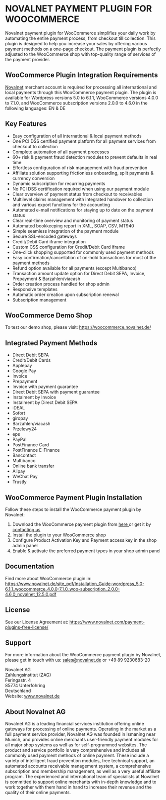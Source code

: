 # NOVALNET PAYMENT PLUGIN FOR WOOCOMMERCE
Novalnet payment plugin for WooCommerce simplifies your daily work by automating the entire payment process, from checkout till collection. This plugin is designed to help you increase your sales by offering various payment methods on a one-page checkout. The payment plugin is perfectly adjusted to the WooCommerce shop with top-quality range of services of the payment provider.

## WooCommerce Plugin Integration Requirements
<a href="https://www.novalnet.de/">Novalnet</a> merchant account is required for processing all international and local payments through this WooCommerce payment plugin. The plugin is available for Wordpress versions 5.0 to 6.1.1, WooCommerce versions 4.0.0 to 7.1.0, and WooCommerce subscription versions 2.0.0 to 4.6.0 in the following languages: EN & DE

## Key Features
* Easy configuration of all international & local payment methods
* One PCI DSS certified payment platform for all payment services from checkout to collection
* Complete automation of all payment processes
* 60+ risk & payment fraud detection modules to prevent defaults in real time
* Effortless configuration of risk management with fraud prevention
* Affiliate solution supporting frictionless onboarding, split payments & currency conversion
* Dynamic subscription for recurring payments
* No PCI DSS certification required when using our payment module
* Clear overview of payment status from checkout to receivables
* Multilevel claims management with integrated handover to collection and various export functions for the accounting
* Automated e-mail notifications for staying up to date on the payment status
* Clear real-time overview and monitoring of payment status
* Automated bookkeeping report in XML, SOAP, CSV, MT940
* Simple seamless integration of the payment module
* Secure SSL-encoded gateways
* Credit/Debit Card iframe integration
* Custom CSS configuration for Credit/Debit Card iframe
* One-click shopping supported for commonly used payment methods
* Easy confirmation/cancellation of on-hold transactions for most of the payment methods
* Refund option available for all payments (except Multibanco)
* Transaction amount update option for Direct Debit SEPA, Invoice, Prepayment & Barzahlen/viacash
* Order creation process handled for shop admin
* Responsive templates
* Automatic order creation upon subscription renewal
* Subscription management

## WooCommerce Demo Shop

To test our demo shop, please visit: https://woocommerce.novalnet.de/ 

## Integrated Payment Methods
   - Direct Debit SEPA
   - Credit/Debit Cards
   - Applepay
   - Google Pay
   - Invoice
   - Prepayment
   - Invoice with payment guarantee
   - Direct Debit SEPA with payment guarantee
   - Instalment by Invoice
   - Instalment by Direct Debit SEPA
   - iDEAL
   - Sofort
   - giropay
   - Barzahlen/viacash
   - Przelewy24
   - eps
   - PayPal
   - PostFinance Card
   - PostFinance E-Finance
   - Bancontact
   - Multibanco
   - Online bank transfer
   - Alipay
   - WeChat Pay
   - Trustly

## WooCommerce Payment Plugin Installation
Follow these steps to install the WooCommerce payment plugin by Novalnet:
1. Download the WooCommerce payment plugin from <a href="https://wordpress.org/plugins/woocommerce-novalnet-gateway/"> here </a> or get it by <a href="https://www.novalnet.de/kontakt/sales"> contacting us </a>
2. Install the plugin to your WooCommerce shop
3. Configure Product Activation Key and Payment access key in the shop admin panel
4. Enable & activate the preferred payment types in your shop admin panel

## Documentation
Find more about WooCommerce plugin in: https://www.novalnet.de/site_pdf/Installation_Guide-wordpress_5.0-6.1.1_woocommerce_4.0.0-7.1.0_woo-subscription_2.0.0-4.6.0_novalnet_12.5.0.pdf<br>

## License
See our License Agreement at: https://www.novalnet.com/payment-plugins-free-license/

## Support 
For more information about the WooCommerce payment plugin by Novalnet, please get in touch with us: <a href="mailto:sales@novalnet.de"> sales@novalnet.de </a> or +49 89 9230683-20<br>

Novalnet AG<br>
Zahlungsinstitut (ZAG)<br>
Feringastr. 4<br>
85774 Unterföhring<br>
Deutschland<br>
Website: www.novalnet.de

## About Novalnet AG
Novalnet AG is a leading financial services institution offering online gateways for processing of online payments. Operating in the market as a full payment service provider, Novalnet AG was founded in Ismaning near Munich, and provides online merchants user-friendly payment modules for all major shop systems as well as for self-programmed websites. The product and service portfolio is very comprehensive and includes all commonly used payment methods of online payment. These include a variety of intelligent fraud prevention modules, free technical support, an automated accounts receivable management system, a comprehensive subscription and membership management, as well as a very useful affiliate program. The experienced and international team of specialists at Novalnet is committed to support online merchants with in-depth knowledge and to work together with them hand in hand to increase their revenue and the quality of their online payments.
